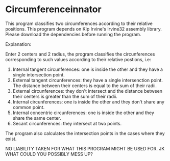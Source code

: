 # Circumferenceinnator
This program classifies two circumferences according to their relative positions.
This program depends on Kip Irvine's Irvine32 assembly library. Please download the dependencies before running the program.

Explanation:

Enter 2 centers and 2 radius, the program classifies the circunferences corresponding to such values according to their relative postions, i.e:
1. Internal tangent circunferences: one is inside the other and they have a single intersection point.
2. External tangent circunferences: they have a single intersenction point. The distance between their centers is equal to the sum of their radii.
3. External circunferences: they don't intersect and the distance between their centers is greater than the sum of their radii.
4. Internal circunferences: one is inside the other and they don't share any common point.
5. Internal concentric circunferences: one is inside the other and they share the same center.
6. Secant circunferences: they intersect at two points.

The program also calculates the intersection points in the cases where they exist.

NO LIABILITY TAKEN FOR WHAT THIS PROGRAM MIGHT BE USED FOR. JK WHAT COULD YOU POSSIBLY MESS UP?

